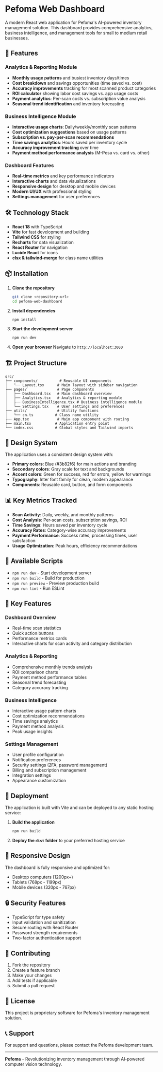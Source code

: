 # Pefoma Web Dashboard

A modern React web application for Pefoma's AI-powered inventory management solution. This dashboard provides comprehensive analytics, business intelligence, and management tools for small to medium retail businesses.

## 🚀 Features

### Analytics & Reporting Module
- **Monthly usage patterns** and busiest inventory days/times
- **Cost breakdown** and savings opportunities (time saved vs. cost)
- **Accuracy improvements** tracking for most scanned product categories
- **ROI calculator** showing labor cost savings vs. app usage costs
- **Payment analytics**: Per-scan costs vs. subscription value analysis
- **Seasonal trend identification** and inventory forecasting

### Business Intelligence Module
- **Interactive usage charts**: Daily/weekly/monthly scan patterns
- **Cost optimization suggestions** based on usage patterns
- **Subscription vs. pay-per-scan recommendations**
- **Time savings analytics**: Hours saved per inventory cycle
- **Accuracy improvement tracking** over time
- **Payment method performance analysis** (M-Pesa vs. card vs. other)

### Dashboard Features
- **Real-time metrics** and key performance indicators
- **Interactive charts** and data visualizations
- **Responsive design** for desktop and mobile devices
- **Modern UI/UX** with professional styling
- **Settings management** for user preferences

## 🛠️ Technology Stack

- **React 18** with TypeScript
- **Vite** for fast development and building
- **Tailwind CSS** for styling
- **Recharts** for data visualization
- **React Router** for navigation
- **Lucide React** for icons
- **clsx & tailwind-merge** for class name utilities

## 📦 Installation

1. **Clone the repository**
   ```bash
   git clone <repository-url>
   cd pefoma-web-dashboard
   ```

2. **Install dependencies**
   ```bash
   npm install
   ```

3. **Start the development server**
   ```bash
   npm run dev
   ```

4. **Open your browser**
   Navigate to `http://localhost:3000`

## 🏗️ Project Structure

```
src/
├── components/          # Reusable UI components
│   └── Layout.tsx      # Main layout with sidebar navigation
├── pages/              # Page components
│   ├── Dashboard.tsx   # Main dashboard overview
│   ├── Analytics.tsx   # Analytics & reporting module
│   ├── BusinessIntelligence.tsx # Business intelligence module
│   └── Settings.tsx    # User settings and preferences
├── utils/              # Utility functions
│   └── cn.ts          # Class name utility
├── App.tsx             # Main app component with routing
├── main.tsx           # Application entry point
└── index.css          # Global styles and Tailwind imports
```

## 🎨 Design System

The application uses a consistent design system with:
- **Primary colors**: Blue (#3b82f6) for main actions and branding
- **Secondary colors**: Gray scale for text and backgrounds
- **Accent colors**: Green for success, red for errors, yellow for warnings
- **Typography**: Inter font family for clean, modern appearance
- **Components**: Reusable card, button, and form components

## 📊 Key Metrics Tracked

- **Scan Activity**: Daily, weekly, and monthly patterns
- **Cost Analysis**: Per-scan costs, subscription savings, ROI
- **Time Savings**: Hours saved per inventory cycle
- **Accuracy Rates**: Category-wise accuracy improvements
- **Payment Performance**: Success rates, processing times, user satisfaction
- **Usage Optimization**: Peak hours, efficiency recommendations

## 🔧 Available Scripts

- `npm run dev` - Start development server
- `npm run build` - Build for production
- `npm run preview` - Preview production build
- `npm run lint` - Run ESLint

## 🌟 Key Features

### Dashboard Overview
- Real-time scan statistics
- Quick action buttons
- Performance metrics cards
- Interactive charts for scan activity and category distribution

### Analytics & Reporting
- Comprehensive monthly trends analysis
- ROI comparison charts
- Payment method performance tables
- Seasonal trend forecasting
- Category accuracy tracking

### Business Intelligence
- Interactive usage pattern charts
- Cost optimization recommendations
- Time savings analytics
- Payment method analysis
- Peak usage insights

### Settings Management
- User profile configuration
- Notification preferences
- Security settings (2FA, password management)
- Billing and subscription management
- Integration settings
- Appearance customization

## 🚀 Deployment

The application is built with Vite and can be deployed to any static hosting service:

1. **Build the application**
   ```bash
   npm run build
   ```

2. **Deploy the `dist` folder** to your preferred hosting service

## 📱 Responsive Design

The dashboard is fully responsive and optimized for:
- Desktop computers (1200px+)
- Tablets (768px - 1199px)
- Mobile devices (320px - 767px)

## 🔒 Security Features

- TypeScript for type safety
- Input validation and sanitization
- Secure routing with React Router
- Password strength requirements
- Two-factor authentication support

## 🤝 Contributing

1. Fork the repository
2. Create a feature branch
3. Make your changes
4. Add tests if applicable
5. Submit a pull request

## 📄 License

This project is proprietary software for Pefoma's inventory management solution.

## 📞 Support

For support and questions, please contact the Pefoma development team.

---

**Pefoma** - Revolutionizing inventory management through AI-powered computer vision technology.
